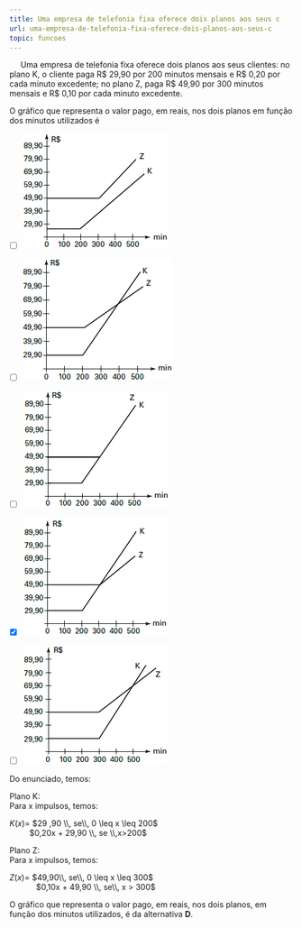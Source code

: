 ```yaml
---
title: Uma empresa de telefonia fixa oferece dois planos aos seus c
url: uma-empresa-de-telefonia-fixa-oferece-dois-planos-aos-seus-c
topic: funcoes
---
```



     Uma empresa de telefonia fixa oferece dois planos aos seus clientes: no plano K, o cliente paga R$ 29,90 por 200 minutos mensais e R$ 0,20 por cada minuto excedente; no plano Z, paga R$ 49,90 por 300 minutos mensais e R$ 0,10 por cada minuto excedente.

O gráfico que representa o valor pago, em reais, nos dois planos em função dos minutos utilizados é



- [ ] ![](d626c985-b1c9-caa4-7079-4bcb0abe9f30.png)
- [ ] ![](a9b49b51-95ce-44d9-00f7-b1cc5c18e3be.png)
- [ ] ![](b0d93730-d1ce-64f2-789b-9f1fc7a52fdb.png)
- [x] ![](084820f7-7ca8-1f87-f67f-b4eb7db81cce.png)
- [ ] ![](e0059e3c-d303-5108-d1c0-386dd969ac3c.png)


Do enunciado, temos:

Plano K:\
Para x impulsos, temos:

$K(x) =$ $29 ,90 \\, se\\, 0 \leq x \leq 200$\
         $0,20x + 29,90 \\, se \\,x>200$

Plano Z:\
Para x impulsos, temos:

$Z(x) =$ $49,90\\, se\\, 0 \leq x \leq 300$\
            $0,10x + 49,90 \\, se\\, x > 300$

O gráfico que representa o valor pago, em reais, nos dois planos, em função dos minutos utilizados, é da alternativa **D**.
